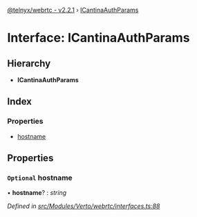 [@telnyx/webrtc - v2.2.1](../README.md) › [ICantinaAuthParams](icantinaauthparams.md)

# Interface: ICantinaAuthParams

## Hierarchy

* **ICantinaAuthParams**

## Index

### Properties

* [hostname](icantinaauthparams.md#optional-hostname)

## Properties

### `Optional` hostname

• **hostname**? : *string*

*Defined in [src/Modules/Verto/webrtc/interfaces.ts:88](https://github.com/team-telnyx/webrtc/blob/8cdca06/packages/js/src/Modules/Verto/webrtc/interfaces.ts#L88)*
